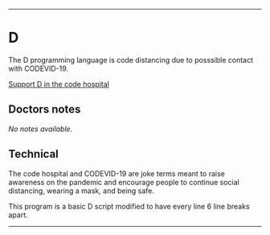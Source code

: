 
***

# D

The D programming language is code distancing due to posssible contact with CODEVID-19.

[Support D in the code hospital](https://github.com/seanpm2001/Code-distancing/discussions/62)

## Doctors notes

_No notes available._

## Technical

The code hospital and CODEVID-19 are joke terms meant to raise awareness on the pandemic and encourage people to continue social distancing, wearing a mask, and being safe.

This program is a basic D script modified to have every line 6 line breaks apart.

***
